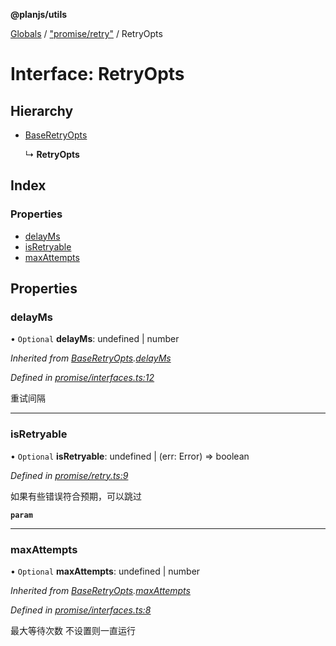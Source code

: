 **@planjs/utils**

[Globals](../README.md) / ["promise/retry"](../modules/_promise_retry_.md) / RetryOpts

# Interface: RetryOpts

## Hierarchy

* [BaseRetryOpts](_promise_interfaces_.baseretryopts.md)

  ↳ **RetryOpts**

## Index

### Properties

* [delayMs](_promise_retry_.retryopts.md#delayms)
* [isRetryable](_promise_retry_.retryopts.md#isretryable)
* [maxAttempts](_promise_retry_.retryopts.md#maxattempts)

## Properties

### delayMs

• `Optional` **delayMs**: undefined \| number

*Inherited from [BaseRetryOpts](_promise_interfaces_.baseretryopts.md).[delayMs](_promise_interfaces_.baseretryopts.md#delayms)*

*Defined in [promise/interfaces.ts:12](https://github.com/planjs/utils/blob/73a4845/src/promise/interfaces.ts#L12)*

重试间隔

___

### isRetryable

• `Optional` **isRetryable**: undefined \| (err: Error) => boolean

*Defined in [promise/retry.ts:9](https://github.com/planjs/utils/blob/73a4845/src/promise/retry.ts#L9)*

如果有些错误符合预期，可以跳过

**`param`** 

___

### maxAttempts

• `Optional` **maxAttempts**: undefined \| number

*Inherited from [BaseRetryOpts](_promise_interfaces_.baseretryopts.md).[maxAttempts](_promise_interfaces_.baseretryopts.md#maxattempts)*

*Defined in [promise/interfaces.ts:8](https://github.com/planjs/utils/blob/73a4845/src/promise/interfaces.ts#L8)*

最大等待次数
不设置则一直运行

